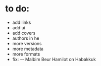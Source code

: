 # to do:
- add links
- add ui
- add covers
- authors in he
- more versions
- more metadata
- more formats
- fix:
-- Malbim Beur Hamilot on Habakkuk